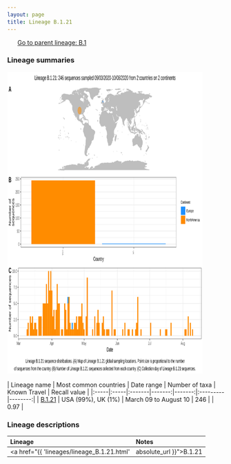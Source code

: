 ```yaml
---
layout: page
title: Lineage B.1.21
---
```




<p>
<ul class="actions small">
	 <a href="{{ 'lineages/lineage_B.1.html' | absolute_url }}" class="button special fit">Go to parent lineage: B.1</a>
</ul>
</p>
<h3> Lineage summaries</h3>

<img src="../assets/images/B.1.21.svg" alt="B.1.21 lineage summary figure" width="90%" height="700px" />


| Lineage name | Most common countries | Date range | Number of taxa | Known Travel | Recall value |
|:-----|:-----|:-------|-------:|-------:|:---------|--------:|
| <a href="{{ 'lineages/lineage_B.1.21.html' | absolute_url }}">B.1.21</a> | USA (99%), UK (1%) | March 09 to August 10 | 246 |  | 0.97 |

<h3>Lineage descriptions</h3>

| Lineage | Notes |
|:-----|:-----|
| <a href="{{ 'lineages/lineage_B.1.21.html' | absolute_url }}">B.1.21</a> | Washington (USA)  |

